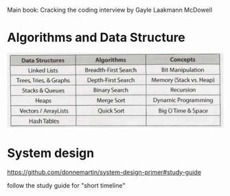 Main book: Cracking the coding interview by Gayle Laakmann McDowell

# Algorithms and Data Structure

![dsa](images/basic_skills_needed.png)

# System design

https://github.com/donnemartin/system-design-primer#study-guide

follow the study guide for "short timeline"
